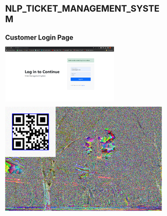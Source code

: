 # NLP_TICKET_MANAGEMENT_SYSTEM




<p align="center">
  <h2>Customer Login Page</h2>
  <img src="https://github.com/aks861999/NLP_TICKET_MANAGEMENT_SYSTEM/blob/master/PROJECT_Screenshots/Customer_Login_Screen.png" width="350" title="hover text" style="max-width: 100%;" />
</p>

![sample](https://github.com/aks861999/Steganography_With_PyPy_Akash/blob/master/decrypted_QR.png)
